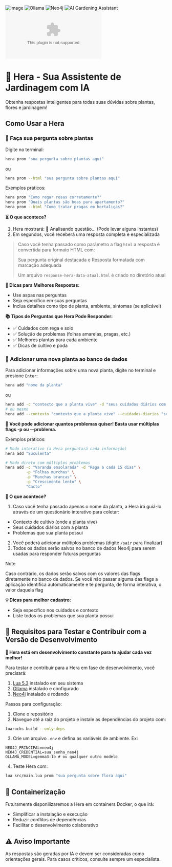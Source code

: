 ![image](https://img.shields.io/badge/Lua-2C2D72?style=for-the-badge&logo=lua&logoColor=white)
![Ollama](https://img.shields.io/badge/Ollama-7C4DFF?style=for-the-badge&logo=ollama&logoColor=white)
![Neo4j](https://img.shields.io/badge/Neo4j-018bff?style=for-the-badge&logo=neo4j&logoColor=white)
![AI Gardening Assistant](https://img.shields.io/badge/AI%20Gardening%20Assistant-4CAF50?style=for-the-badge&logo=leaf&logoColor=white)
![GitHub repo size](https://img.shields.io/github/repo-size/KauanLuc/hera.ai?style=for-the-badge)
# 🌿 Hera - Sua Assistente de Jardinagem com IA

Obtenha respostas inteligentes para todas suas dúvidas sobre plantas, flores e jardinagem!

## Como Usar a Hera

### 💬 Faça sua pergunta sobre plantas

Digite no terminal:
```bash
hera prom "sua pergunta sobre plantas aqui"
```
ou
```bash
hera prom --html "sua pergunta sobre plantas aqui"
```

Exemplos práticos:
```bash
hera prom "Como regar rosas corretamente?"
hera prom "Quais plantas são boas para apartamento?"
hera prom --html "Como tratar pragas em hortaliças?"
```

**⏳ O que acontece?**
1. Hera mostrará: 🤖 Analisando questão... (Pode levar alguns instantes)
2. Em segundos, você receberá uma resposta completa e especializada
> Caso você tenha passado como parâmetro a flag `html` a resposta é convertida para formato HTML com:
> 
> Sua pergunta original destacada e Resposta formatada com marcação adequada
>
> Um arquivo `response-hera-data-atual.html` é criado no diretório atual

**🌟 Dicas para Melhores Respostas:**
- Use aspas nas perguntas
- Seja específico em suas perguntas
- Inclua detalhes como tipo de planta, ambiente, sintomas (se aplicável)

**📚 Tipos de Perguntas que Hera Pode Responder:**
- ✅ Cuidados com rega e solo
- ✅ Solução de problemas (folhas amarelas, pragas, etc.)
- ✅ Melhores plantas para cada ambiente
- ✅ Dicas de cultivo e poda

### 💾 Adicionar uma nova planta ao banco de dados

Para adicionar informações sobre uma nova planta, digite no terminal e presione `Enter`:
```bash
hera add "nome da planta"
```
ou
```bash
hera add -c "contexto que a planta vive" -d "seus cuidados diários com a planta" -p "problema da sua planta 1" -p "problema 2" ... "nome da planta"
# ou mesmo
hera add --contexto "contexto que a planta vive" --cuidados-diarios "seus cuidados diários com a planta" --problema "problema da sua planta 1" --problema "problema 2" ... "nome da planta"
```

**📌 Você pode adicionar quantos problemas quiser! Basta usar múltiplas flags -p ou --problema.**

Exemplos práticos:
```bash
# Modo interativo (a Hera perguntará cada informação)
hera add "Suculenta"

# Modo direto com múltiplos problemas
hera add -c "Varanda ensolarada" -d "Rega a cada 15 dias" \
         -p "Folhas murchas" \
         -p "Manchas brancas" \
         -p "Crescimento lento" \
         "Cacto"
```

**📝 O que acontece?**
1. Caso você tenha passado apenas o nome da planta, a Hera irá guiá-lo através de um questionário interativo para coletar:
 - Contexto de cultivo (onde a planta vive)
 - Seus cuidados diários com a planta
 - Problemas que sua planta possui
2. Você poderá adicionar múltiplos problemas (digite `/sair` para finalizar)
3. Todos os dados serão salvos no banco de dados Neo4j para serem usadas para responder futuras perguntas
> [!NOTE]
> Caso contrário, os dados serão salvos com os valores das flags diretamente no banco de dados.
> Se você não passar alguma das flags a aplicação identifica automaticamente e te pergunta, de forma interativa, o valor daquela flag

**💡 Dicas para melhor cadastro:**
- Seja específico nos cuidados e contexto
- Liste todos os problemas que sua planta possui

## 🔧 Requisitos para Testar e Contribuir com a Versão de Desenvolvimento
**🌱 Hera está em desenvolvimento constante para te ajudar cada vez melhor!**

Para testar e contribuir para a Hera em fase de desenvolvimento, você precisará:
1. [Lua 5.3](https://www.lua.org/) instalado em seu sistema
2. [Ollama](https://ollama.com/) instalado e configurado
3. [Neo4j](https://neo4j.com/) instalado e rodando

Passos para configuração:
1. Clone o repositório
2. Navegue até a raiz do projeto e instale as dependências do projeto com:
```bash
luarocks build --only-deps
```
3. Crie um arquivo `.env` e defina as variáveis de ambiente. Ex:
```dotenv
NEO4J_PRINCIPAL=neo4j
NEO4J_CREDENTIAL=sua_senha_neo4j
OLLAMA_MODEL=gemma3:1b # ou qualquer outro modelo
```
4. Teste Hera com:
```bash
lua src/main.lua prom "sua pergunta sobre flora aqui"
```

## 🐳 Containerização
Futuramente disponilizaremos a Hera em containers Docker, o que irá:
- Simplificar a instalação e execução
- Reduzir conflitos de dependências
- Facilitar o desenvolvimento colaborativo

## ⚠️ Aviso Importante
As respostas são geradas por IA e devem ser consideradas como orientações gerais. Para casos críticos, consulte sempre um especialista.
